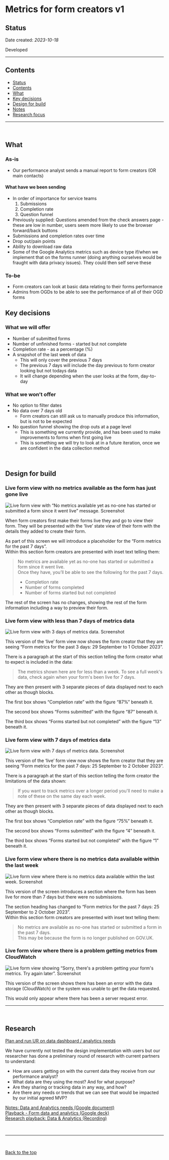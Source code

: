 # Metrics for form creators v1

## Status

Date created: *2023-10-18*  

Developed  

___

## Contents

- [Status](#status)
- [Contents](#contents)
- [What](#what)
- [Key decisions](#key-decisions)
- [Design for build](#design-for-build)
- [Notes](#notes)
- [Research focus](#research-focus)

___

<br>

## What

### As-is

- Our performance analyst sends a manual report to form creators (OR main contacts)  

#### What have we been sending  

- In order of importance for service teams 
    1. Submissions
    2. Completion rate
    3. Question funnel
- Previously supplied: Questions amended from the check answers page - these are low in number, users seem more likely to use the browser forward/back buttons
- Submissions and completion rates over time
- Drop out/pain points
- Ability to download raw data
- Some of the Google Analytics metrics such as device type if/when we implement that on the forms runner (doing anything ourselves would be fraught with data privacy issues). They could then self serve these  

### To-be  

- Form creators can look at basic data relating to their forms performance  
- Admins from OGDs to be able to see the performance of all of their OGD forms  


## Key decisions

### What we will offer

- Number of submitted forms
- Number of unfinished forms - started but not complete
- Completion rate - as a percentage (%)
- A snapshot of the last week of data
  - This will only cover the previous 7 days
  - The previous 7 days will include the day previous to form creator looking but not todays data
  - It will change depending when the user looks at the form, day-to-day
 
### What we won’t offer

- No option to filter dates
- No data over 7 days old
  - Form creators can still ask us to manually produce this information, but is not to be expected
- No question funnel showing the drop outs at a page level
  - This is something we currently provide, and has been used to make improvements to forms when first going live
  - This is something we will try to look at in a future iteration, once we are confident in the data collection method

<br>

## Design for build

### Live form view with no metrics available as the form has just gone live

![Live form view with “No metrics available yet as no-one has started or submitted a form since it went live” message. Screenshot](https://github.com/alphagov/forms/assets/35372982/5ddfaa3a-3a02-43df-b58a-8c4cf39d6664)  

When form creators first make their forms live they and go to view their form. They will be presented with the ‘live’ state view of their form with the details they added to create their form.   

As part of this screen we will introduce a placeholder for the “Form metrics for the past 7 days”.   
Within this section form creators are presented with inset text telling them:  

> No metrics are available yet as no-one has started or submitted a form since it went live.  
> Once they have, you’ll be able to see the following for the past 7 days.  
>  
> - Completion rate  
> - Number of forms completed  
> - Number of forms started but not completed  

The rest of the screen has no changes, showing the rest of the form information including a way to preview their form.  

### Live form view with less than 7 days of metrics data

![Live form view with 3 days of metrics data. Screenshot](https://github.com/alphagov/forms/assets/35372982/8ea09690-ed56-4777-9c1c-2798659d54c3)  

This version of the ‘live’ form view now shows the form creator that they are seeing “Form metrics for the past 3 days: 29 September to 1 October 2023”.  

There is a paragraph at the start of this section telling the form creator what to expect is included in the data:  
> The metrics shown here are for less than a week. To see a full week's data, check again when your form's been live for 7 days.  

They are then present with 3 separate pieces of data displayed next to each other as though blocks.  

The first box shows “Completion rate” with the figure “87%” beneath it.  

The second box shows “Forms submitted” with the figure “87” beneath it.  

The third box shows “Forms started but not completed” with the figure “13” beneath it.  

### Live form view with 7 days of metrics data

![Live form view with 7 days of metrics data. Screenshot](https://github.com/alphagov/forms/assets/35372982/0444722c-bd22-4fe7-b58a-8696ca5df7e1)

This version of the ‘live’ form view now shows the form creator that they are seeing “Form metrics for the past 7 days: 25 September to 2 October 2023”.  

There is a paragraph at the start of this section telling the form creator the limitations of the data shown:  
> If you want to track metrics over a longer period you'll need to make a note of these on the same day each week. 

They are then present with 3 separate pieces of data displayed next to each other as though blocks.  

The first box shows “Completion rate” with the figure “75%” beneath it.  

The second box shows “Forms submitted” with the figure “4” beneath it. 

The third box shows “Forms started but not completed” with the figure “1” beneath it.  

### Live form view where there is no metrics data available within the last week

![Live form view where there is no metrics data available within the last week. Screenshot](https://github.com/alphagov/forms/assets/35372982/dc87926f-09bc-4f89-8c65-c7d011b8d6d2)

This version of the screen introduces a section where the form has been live for more than 7 days but there were no submissions.  

The section heading has changed to “Form metrics for the past 7 days: 25 September to 2 October 2023”.   
Within this section form creators are presented with inset text telling them:  

> No metrics are available as no-one has started or submitted a form in the past 7 days.  
> This may be because the form is no longer published on GOV.UK.  

### Live form view where there is a problem getting metrics from CloudWatch

![Live form view showing “Sorry, there's a problem getting your form's metrics. Try again later”. Screenshot](https://github.com/alphagov/forms/assets/35372982/1b0ac6f9-e643-4682-b24c-5f4583e48f43)

This version of the screen shows there has been an error with the data storage (CloudWatch) or the system was unable to get the data requested.  

This would only appear where there has been a server request error.  

___

<br>

## Research

[Plan and run UR on data dashboard / analytics needs](https://trello.com/c/dwNKBIev/1054-plan-and-run-ur-on-data-dashboard-analytics-needs)  

We have currently not tested the design implementation with users but our researcher has done a preliminary round of research with current partners to understand: 

- How are users getting on with the current data they receive from our performance analyst?
- What data are they using the most? And for what purpose?
- Are they sharing or tracking data in any way, and how?
- Are there any needs or trends that we can see that would be impacted by our initial agreed MVP?

[Notes: Data and Analytics needs (Google document)](https://docs.google.com/document/d/1Tz417kZuXHz_PFYOxkQk0_EdvoUt4SvvGEwJ5zZefP0/edit?usp=sharing)  
[Playback - Form data and analytics (Google deck)](https://docs.google.com/presentation/d/1sOhNmWa1Cih22l6FZ5FQCdDwPKMb4WS_PzkCSFd2HH4/edit?usp=sharing)  
[Research playback: Data & Analytics (Recording)](https://drive.google.com/file/d/1cKwbV6u9iV3EecFvHIfjsbYcBgHdDC6x/view?usp=sharing)  

<br>

___

<br>

[Back to the top](#metrics-for-form-creators-v1)
